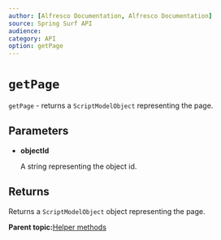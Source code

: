 ```yaml
---
author: [Alfresco Documentation, Alfresco Documentation]
source: Spring Surf API
audience: 
category: API
option: getPage
---
```


# `getPage`

`getPage` - returns a `ScriptModelObject` representing the page.

## Parameters

-   **objectId**

    A string representing the object id.


## Returns

Returns a `ScriptModelObject` object representing the page.

**Parent topic:**[Helper methods](../references/APISurf-ScriptSiteData-Helper-helper.md)

